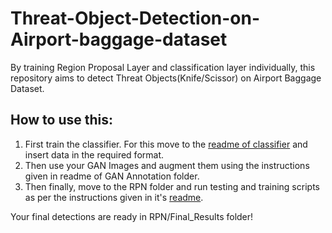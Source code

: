 # Threat-Object-Detection-on-Airport-baggage-dataset
By training Region Proposal Layer and classification layer individually, this repository aims to detect Threat Objects(Knife/Scissor) on Airport Baggage Dataset.

## How to use this: 

1. First train the classifier. For this move to the [readme of classifier](Classifier/readme.md) and insert data in the required format.<br />
2. Then use your GAN Images and augment them using the instructions given in readme of GAN Annotation folder. <br />
3. Then finally, move to the RPN folder and run testing and training scripts as per the instructions given in it's [readme](RPN/readme.md).<br /> 

Your final detections are ready in RPN/Final_Results folder!
